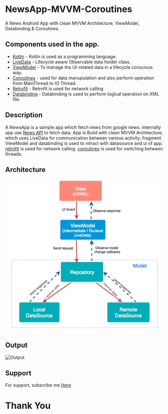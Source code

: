 # NewsApp-MVVM-Coroutines

A News Android App with clean MVVM Architecture, ViewModel, Databinding & Coroutines.


## Components used in the app.
- [Kotlin](https://kotlinlang.org/) - Kotlin is used as a programming language.
- [LiveData](https://developer.android.com/topic/libraries/architecture/livedata) - Lifecycle aware Observable data holder class.
- [ViewModel](https://developer.android.com/topic/libraries/architecture/viewmodel) - To manage the UI-related data in a lifecycle conscious way.
- [Coroutines](https://developer.android.com/kotlin/coroutines?gclid=CjwKCAjw_ISWBhBkEiwAdqxb9jxnpEOYllTCG6MS1mcuA1tpuvCu4YqYVJQhBGxM9Tb5aHDe-wxnrhoCBUUQAvD_BwE&gclsrc=aw.ds) - used for data manupulation and also perform operation from MainThread to IO Thread.
- [Retrofit](https://square.github.io/retrofit/) - Retrofit is used for network calling
- [Databinding](https://developer.android.com/topic/libraries/data-binding) - Databinding is used to perform logical operation on XML file.


## Description

A NewsApp is a sample app which fetch news from google news. 
internally app use [News API](https://newsapi.org/) to fetch data. 
App is Build with clean MVVM Architecture, which uses LiveData
for communication between various activity, fragment.
ViewModel and databinding is used to intract with datasource and ui of app.
[retrofit](https://square.github.io/retrofit/) is used for network calling.
[coroutines](https://developer.android.com/kotlin/coroutines?gclid=CjwKCAjw_ISWBhBkEiwAdqxb9jxnpEOYllTCG6MS1mcuA1tpuvCu4YqYVJQhBGxM9Tb5aHDe-wxnrhoCBUUQAvD_BwE&gclsrc=aw.ds)
is used for switching between threads.


## Architecture

![Architecture](https://github.com/rahul27gupta/Fast-News/blob/master/images/1.png)


## Output

![Output](https://github.com/rahul27gupta/Fast-News/blob/master/images/2.gif)

## Support

For support, subscribe me [Here](https://medium.com/@rahul73.vns)

# Thank You






